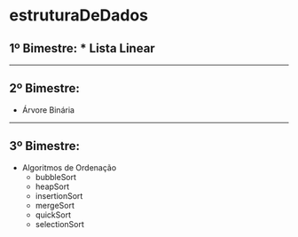 # estruturaDeDados

## 1º Bimestre: * Lista Linear

-----

## 2º Bimestre:
* Árvore Binária

----

## 3º Bimestre:
* Algoritmos de Ordenação
  * bubbleSort
  * heapSort
  * insertionSort
  * mergeSort
  * quickSort
  * selectionSort

